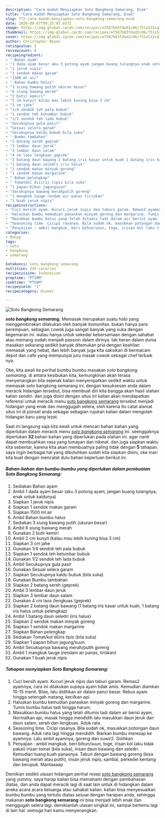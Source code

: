 ```yaml
---
description: "Cara mudah Menyiapkan Soto Bangkong Semarang, Enak"
title: "Cara mudah Menyiapkan Soto Bangkong Semarang, Enak"
slug: 772-cara-mudah-menyiapkan-soto-bangkong-semarang-enak
date: 2020-09-07T09:25:07.837Z
image: https://img-global.cpcdn.com/recipes/ef587b83fdad2c06/751x532cq70/soto-bangkong-semarang-foto-resep-utama.jpg
thumbnail: https://img-global.cpcdn.com/recipes/ef587b83fdad2c06/751x532cq70/soto-bangkong-semarang-foto-resep-utama.jpg
cover: https://img-global.cpcdn.com/recipes/ef587b83fdad2c06/751x532cq70/soto-bangkong-semarang-foto-resep-utama.jpg
author: Christopher Reyes
ratingvalue: 5
reviewcount: 8
recipeingredient:
- " Bahan ayam"
- "1 dada ayam besar aku 3 potong ayam jangan buang tulangnya enak untuk kaldunya"
- "1 jeruk nipis"
- "1 sendok makan garam"
- "1500 ml air"
- " Bahan bumbu halus"
- "3 siung bawang putih ukuran besar"
- "6 siung bawang merah"
- "2 butir kemiri"
- "2 cm kunyit kalau mau lebih kuning bisa 3 cm"
- "3 cm jahe"
- "1/4 sendok teh pala bubuk"
- "1 sendok teh ketumbar bubuk"
- "1/2 sendok teh lada bubuk"
- "Secukupnya gula pasir"
- "Sesuai selera garam"
- "Secukupnya kaldu bubuk bila suka"
- " Bumbu tambahan"
- "2 batang sereh geprek"
- "3 lembar daun jeruk"
- "3 lembar daun salam"
- "4 cm laos lengkuas geprek"
- "2 batang daun bawang 1 batang iris kasar untuk kuah 1 batang iris halus untuk pelengkap"
- "1 batang daun seledri iris halus"
- "2 sendok makan minyak goreng"
- "1 sendok makan margarine"
- " Bahan pelengkap"
- " Tomatkol diiiris tipis bila suka"
- "1 papan bihun jagungsuun"
- "Secukupnya bawang merahputih goreng"
- "1 mangkuk tauge rendam air panas tiriskan"
- "1 buah jeruk nipis"
recipeinstructions:
- "Cuci bersih ayam. Kucuri jeruk nipis dan taburi garam. Remas2 ayamnya, cara ini dilakukan supaya ayam tidak amis. Kemudian diamkan 10-15 menit. Bilas, lalu didihkan air dalam panci besar. Rebus ayam hingga setengah matang, kecilkan api."
- "Haluskan bumbu kemudian panaskan minyak goreng dan margarine. Tumis bumbu halus tadi hingga harum."
- "Masukkan bumbu halus yang telah ditumis tadi dalam air berisi ayam, Normalkan api, masak hingga mendidih lalu masukkan daun jeruk dan daun salam, sereh dan lengkuas. Aduk rata."
- "Seasoning time. Cicipi rasanya. Bila sudah ok, masukkan potongan daun bawang. Aduk rata lagi hingga mendidih. Biarkan bumbu meresap ke ayamnya. Lalu ambil ayamnya, goreng dan suwir2. Sisihkan"
- "Penyajian : ambil mangkuk, beri bihun/suun, toge, irisan kol (aku tidak pakai) irisan tomat (bila suka), irisan daun bawang dan seledri. Kemudian tuang kuah panasnya. Taburi dengan bawang goreng (bisa bawang merah atau putih), irisan jeruk nipis, sambal, perkedel kentang dan kerupuk. Mantaaaap"
categories:
- Resep
tags:
- soto
- bangkong
- semarang

katakunci: soto bangkong semarang 
nutrition: 234 calories
recipecuisine: Indonesian
preptime: "PT10M"
cooktime: "PT50M"
recipeyield: "1"
recipecategory: Dinner

---
```



![Soto Bangkong Semarang](https://img-global.cpcdn.com/recipes/ef587b83fdad2c06/751x532cq70/soto-bangkong-semarang-foto-resep-utama.jpg)

<b><i>soto bangkong semarang</i></b>, Memasak merupakan suatu hobi yang menggembirakan dilakukan oleh banyak komunitas. bukan hanya para perempuan, sebagian cowok juga sangat banyak yang suka dengan kegemaran ini. walau hanya untuk sekedar kebersamaan dengan sahabat atau memang sudah menjadi passion dalam dirinya. tak heran dalam dunia masakan sekarang sedikit banyak ditemukan pria dengan keahlian memasak yang hebat, dan lebih banyak juga kita saksikan di bermacam depot dan cafe yang mempunyai juru masak cowok sebagai chef terbaik nya.



Oke, kita awali ke perihal bumbu bumbu masakan <i>soto bangkong semarang</i>. di antara kesibukan kita, kemungkinan akan terasa menyenangkan bila sejenak kalian menyempatkan sedikit waktu untuk memasak soto bangkong semarang ini. dengan kesuksesan anda dalam meracik hidangan tersebut, bisa membuat diri kita bangga akan hasil olahan kalian sendiri. dan juga disini dengan situs ini kalian akan mendapatkan referensi untuk meracik menu <u>soto bangkong semarang</u> tersebut menjadi hidangan yang enak dan menggugah selera, oleh karena itu catat alamat situs ini di ponsel anda sebagai sebagian rujukan kalian dalam mengolah hidangan baru yang lezat.


Saat ini langsung saja kita awali untuk mencari bahan bahan yang diperlukan dalam meracik menu <u><i>soto bangkong semarang</i></u> ini. seenggaknya diperlukan <b>32</b> bahan bahan yang diperlukan pada olahan ini. agar nanti dapat membuahkan rasa yang lumayan dan nikmat. dan juga siapkan waktu kita sebentar, karena kita akan membuatnya paling tidak dengan <b>5</b> tahapan. saya ingin berbagai hal yang dibutuhkan sudah kita siapkan disini, oke mari kita buat dengan mencatat dulu bahan keperluan berikut ini.

<!--inarticleads1-->

##### Bahan-bahan dan bumbu-bumbu yang diperlukan dalam pembuatan Soto Bangkong Semarang:

1. Sediakan  Bahan ayam
1. Ambil 1 dada ayam besar (aku 3 potong ayam, jangan buang tulangnya, enak untuk kaldunya)
1. Siapkan 1 jeruk nipis
1. Siapkan 1 sendok makan garam
1. Siapkan 1500 ml air
1. Ambil  Bahan bumbu halus
1. Sediakan 3 siung bawang putih (ukuran besar)
1. Ambil 6 siung bawang merah
1. Gunakan 2 butir kemiri
1. Ambil 2 cm kunyit (kalau mau lebih kuning bisa 3 cm)
1. Siapkan 3 cm jahe
1. Gunakan 1/4 sendok teh pala bubuk
1. Siapkan 1 sendok teh ketumbar bubuk
1. Gunakan 1/2 sendok teh lada bubuk
1. Ambil Secukupnya gula pasir
1. Gunakan Sesuai selera garam
1. Siapkan Secukupnya kaldu bubuk (bila suka)
1. Gunakan  Bumbu tambahan
1. Siapkan 2 batang sereh (geprek)
1. Ambil 3 lembar daun jeruk
1. Siapkan 3 lembar daun salam
1. Gunakan 4 cm laos /lengkuas (geprek)
1. Siapkan 2 batang daun bawang (1 batang iris kasar untuk kuah, 1 batang iris halus untuk pelengkap)
1. Ambil 1 batang daun seledri (iris halus)
1. Siapkan 2 sendok makan minyak goreng
1. Siapkan 1 sendok makan margarine
1. Siapkan  Bahan pelengkap
1. Sediakan  Tomat/kol diiiris tipis (bila suka)
1. Siapkan 1 papan bihun jagung/suun
1. Ambil Secukupnya bawang merah/putih goreng
1. Ambil 1 mangkuk tauge (rendam air panas, tiriskan)
1. Gunakan 1 buah jeruk nipis




<!--inarticleads2-->

##### Tahapan menyiapkan Soto Bangkong Semarang:

1. Cuci bersih ayam. Kucuri jeruk nipis dan taburi garam. Remas2 ayamnya, cara ini dilakukan supaya ayam tidak amis. Kemudian diamkan 10-15 menit. Bilas, lalu didihkan air dalam panci besar. Rebus ayam hingga setengah matang, kecilkan api.
1. Haluskan bumbu kemudian panaskan minyak goreng dan margarine. Tumis bumbu halus tadi hingga harum.
1. Masukkan bumbu halus yang telah ditumis tadi dalam air berisi ayam, Normalkan api, masak hingga mendidih lalu masukkan daun jeruk dan daun salam, sereh dan lengkuas. Aduk rata.
1. Seasoning time. Cicipi rasanya. Bila sudah ok, masukkan potongan daun bawang. Aduk rata lagi hingga mendidih. Biarkan bumbu meresap ke ayamnya. Lalu ambil ayamnya, goreng dan suwir2. Sisihkan
1. Penyajian : ambil mangkuk, beri bihun/suun, toge, irisan kol (aku tidak pakai) irisan tomat (bila suka), irisan daun bawang dan seledri. Kemudian tuang kuah panasnya. Taburi dengan bawang goreng (bisa bawang merah atau putih), irisan jeruk nipis, sambal, perkedel kentang dan kerupuk. Mantaaaap




Demikian sedikit ulasan hidangan perihal resep <u>soto bangkong semarang</u> yang yummy. saya harap kalian bisa memahami dengan pembahasan diatas, dan anda dapat meracik lagi di saat lain untuk di hidangkan dalam aneka acara acara keluarga atau sahabat kalian. kalian bisa menyesuaikan bumbu bumbu yang tertulis diatas sesuai dengan harapan anda, sehingga makanan <b>soto bangkong semarang</b> ini bisa menjadi lebih enak dan menggugah selera lagi. demikianlah ulasan singkat ini, sampai bertemu lagi di lain hal. semoga hari kamu menyenangkan.
